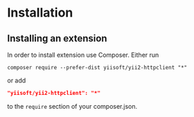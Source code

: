 Installation
============

## Installing an extension

In order to install extension use Composer. Either run
                                            
```
composer require --prefer-dist yiisoft/yii2-httpclient "*"
```

or add

```json
"yiisoft/yii2-httpclient": "*"
```
to the `require` section of your composer.json.
